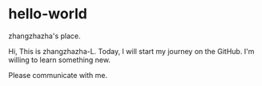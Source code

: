 # hello-world
zhangzhazha's place.

Hi, This is zhangzhazha-L.
Today, I will start my journey on the GitHub.
I'm willing to learn something new.

Please communicate with me.
